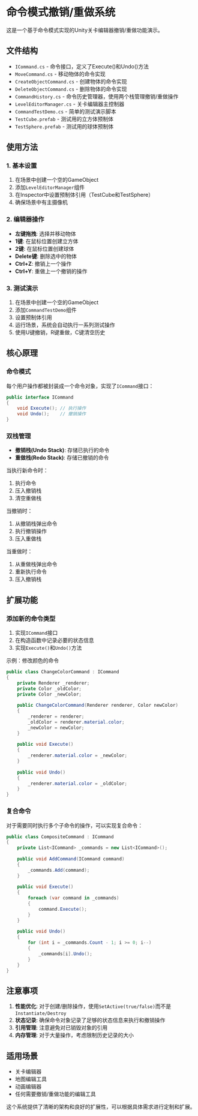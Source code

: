 # 命令模式撤销/重做系统

这是一个基于命令模式实现的Unity关卡编辑器撤销/重做功能演示。

## 文件结构

- `ICommand.cs` - 命令接口，定义了Execute()和Undo()方法
- `MoveCommand.cs` - 移动物体的命令实现
- `CreateObjectCommand.cs` - 创建物体的命令实现
- `DeleteObjectCommand.cs` - 删除物体的命令实现
- `CommandHistory.cs` - 命令历史管理器，使用两个栈管理撤销/重做操作
- `LevelEditorManager.cs` - 关卡编辑器主控制器
- `CommandTestDemo.cs` - 简单的测试演示脚本
- `TestCube.prefab` - 测试用的立方体预制体
- `TestSphere.prefab` - 测试用的球体预制体

## 使用方法

### 1. 基本设置

1. 在场景中创建一个空的GameObject
2. 添加`LevelEditorManager`组件
3. 在Inspector中设置预制体引用（TestCube和TestSphere）
4. 确保场景中有主摄像机

### 2. 编辑器操作

- **左键拖拽**: 选择并移动物体
- **1键**: 在鼠标位置创建立方体
- **2键**: 在鼠标位置创建球体
- **Delete键**: 删除选中的物体
- **Ctrl+Z**: 撤销上一个操作
- **Ctrl+Y**: 重做上一个撤销的操作

### 3. 测试演示

1. 在场景中创建一个空的GameObject
2. 添加`CommandTestDemo`组件
3. 设置预制体引用
4. 运行场景，系统会自动执行一系列测试操作
5. 使用U键撤销，R键重做，C键清空历史

## 核心原理

### 命令模式

每个用户操作都被封装成一个命令对象，实现了`ICommand`接口：

```csharp
public interface ICommand
{
    void Execute(); // 执行操作
    void Undo();    // 撤销操作
}
```

### 双栈管理

- **撤销栈(Undo Stack)**: 存储已执行的命令
- **重做栈(Redo Stack)**: 存储已撤销的命令

当执行新命令时：
1. 执行命令
2. 压入撤销栈
3. 清空重做栈

当撤销时：
1. 从撤销栈弹出命令
2. 执行撤销操作
3. 压入重做栈

当重做时：
1. 从重做栈弹出命令
2. 重新执行命令
3. 压入撤销栈

## 扩展功能

### 添加新的命令类型

1. 实现`ICommand`接口
2. 在构造函数中记录必要的状态信息
3. 实现`Execute()`和`Undo()`方法

示例：修改颜色的命令

```csharp
public class ChangeColorCommand : ICommand
{
    private Renderer _renderer;
    private Color _oldColor;
    private Color _newColor;
    
    public ChangeColorCommand(Renderer renderer, Color newColor)
    {
        _renderer = renderer;
        _oldColor = renderer.material.color;
        _newColor = newColor;
    }
    
    public void Execute()
    {
        _renderer.material.color = _newColor;
    }
    
    public void Undo()
    {
        _renderer.material.color = _oldColor;
    }
}
```

### 复合命令

对于需要同时执行多个子命令的操作，可以实现复合命令：

```csharp
public class CompositeCommand : ICommand
{
    private List<ICommand> _commands = new List<ICommand>();
    
    public void AddCommand(ICommand command)
    {
        _commands.Add(command);
    }
    
    public void Execute()
    {
        foreach (var command in _commands)
        {
            command.Execute();
        }
    }
    
    public void Undo()
    {
        for (int i = _commands.Count - 1; i >= 0; i--)
        {
            _commands[i].Undo();
        }
    }
}
```

## 注意事项

1. **性能优化**: 对于创建/删除操作，使用`SetActive(true/false)`而不是`Instantiate/Destroy`
2. **状态记录**: 确保命令对象记录了足够的状态信息来执行和撤销操作
3. **引用管理**: 注意避免对已销毁对象的引用
4. **内存管理**: 对于大量操作，考虑限制历史记录的大小

## 适用场景

- 关卡编辑器
- 地图编辑工具
- 动画编辑器
- 任何需要撤销/重做功能的编辑工具

这个系统提供了清晰的架构和良好的扩展性，可以根据具体需求进行定制和扩展。